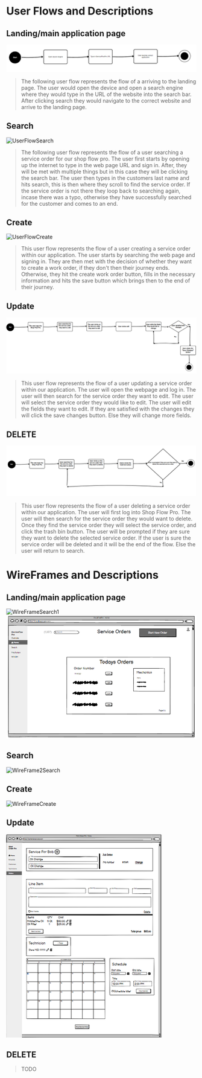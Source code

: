 # User Flows and Descriptions

## Landing/main application page
![UserFlowLanding](/UIUX/UIUXImages/landing.png)
> The following user flow represents the flow of a arriving to the landing page. The user would open the device and open a search engine where they would type in the URL of the website into the search bar. After clicking search they would navigate to the correct website and arrive to the landing page.

## Search
![UserFlowSearch](https://github.com/user-attachments/assets/be678810-7546-4be5-af77-ae3f83c6d69a)
> The following user flow represents the flow of a user searching a service order for our shop flow pro. The user first starts by opening up the internet to type in the web page URL and sign in. After, they will be met with multiple things but in this case they will be clicking the search bar. The user then types in the customers last name and hits search, this is then where they scroll to find the service order. If the service order is not there they loop back to searching again, incase there was a typo, otherwise they have successfully searched for the customer and comes to an end.

## Create
![UserFlowCreate](https://github.com/user-attachments/assets/cba3dd90-a03e-469e-af7f-bdd0f38508cd)

> This user flow represents the flow of a user creating a service order within our application. The user starts by searching the web page and signing in. They are then met with the decision of whether they want to create a work order, if they don't then their journey ends. Otherwise, they hit the create work order button, fills in the necessary information and hits the save button which brings then to the end of their journey.

## Update
![UserFlowUpdate](https://github.com/WSU-kduncan/cs3900-autobody-4/blob/c2a7c767da3a93377e25100c4a865a922c2436c1/UIUX/UIUXImages/GroupEdit.png)
> This user flow represents the flow of a user updating a service order within our application. The user will open the webpage and log in. The user will then search for the service order they want to edit. The user will select the service order they would like to edit. The user will edit the fields they want to edit. If they are satisfied with the changes they will click the save changes button. Else they will change more fields.

## DELETE
![UserFlowDelete](https://github.com/WSU-kduncan/cs3900-autobody-4/blob/296ba06aa72125ed3892c28636fa39053984f029/UIUX/UIUXImages/GroupDelete.png)
> This user flow represents the flow of a user deleting a service order within our application. The user will first log into Shop Flow Pro. The user will then search for the service order they would want to delete. Once they find the service order they will select the service order, and click the trash bin button. The user will be prompted if they are sure they want to delete the selected service order. If the user is sure the service order will be deleted and it will be the end of the flow. Else the user will return to search.
# WireFrames and Descriptions

## Landing/main application page
![WireFrameSearch1](https://github.com/user-attachments/assets/b356d412-75e5-4857-9c5b-86a2b697232c)
![WireFrameLanding](/UIUX/UIUXImages/landingwire.png)


## Search

![WireFrame2Search](https://github.com/user-attachments/assets/6ac8b227-7a4f-4ad6-a0f4-b97b72b656b6)



## Create
![WireFrameCreate](https://github.com/user-attachments/assets/95606f6a-1077-4613-aea8-49d994e71662)


## Update
![UpdateWireframe](https://github.com/WSU-kduncan/cs3900-autobody-4/blob/67fc1d432bbfd5b85c8f47e6a7cd53507786a19d/UIUX/UIUXImages/GroupEditWireframe.png)

## DELETE
> TODO   
